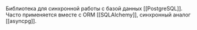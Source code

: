Библиотека для синхронной работы с базой данных [[PostgreSQL]]. Часто применяется вместе с ORM [[SQLAlchemy]], синхронный аналог [[asyncpg]].